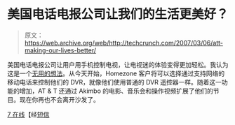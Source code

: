 # 美国电话电报公司让我们的生活更美好？

> 原文：<https://web.archive.org/web/http://techcrunch.com/2007/03/06/att-making-our-lives-better/>

美国电话电报公司让用户用手机控制电视，让电视迷的体验变得更加轻松。我认为这是一个[无用的想法](https://web.archive.org/web/20160407054529/http://crunchgear.com/2007/03/02/sony-ericssons-newest-convergence-device-big-let-down/)。从今天开始，Homezone 客户将可以选择通过支持网络的移动电话来控制他们的 DVR，就像他们使用普通的 DVR 遥控器一样。随着这一功能的增加，AT & T 还通过 Akimbo 的电影、音乐会和操作视频扩展了他们的节目。现在你再也不会离开沙发了。

[7 在线](https://web.archive.org/web/20160407054529/http://abclocal.go.com/wabc/story?section=sci_tech&id=5095064)【经[短信](https://web.archive.org/web/20160407054529/http://www.textually.org/textually/archives/2007/03/015217.htm)